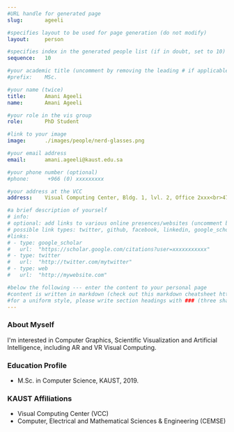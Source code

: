 ```yaml
---
#URL handle for generated page
slug:       ageeli

#specifies layout to be used for page generation (do not modify)
layout: 	person

#specifies index in the generated people list (if in doubt, set to 10)
sequence:	10

#your academic title (uncomment by removing the leading # if applicable)
#prefix:    MSc.

#your name (twice)
title:		Amani Ageeli
name:       Amani Ageeli

#your role in the vis group
role:       PhD Student

#link to your image
image:      ./images/people/nerd-glasses.png

#your email address
email:      amani.ageeli@kaust.edu.sa

#your phone number (optional)
#phone:      +966 (0) xxxxxxxxx

#your address at the VCC
address:    Visual Computing Center, Bldg. 1, lvl. 2, Office 2xxx<br>4700 King Abdullah University of Science and Technology<br>Thuwal 23955-6900, Saudi Arabia

#a brief description of yourself
# info:       
# optional: add links to various online presences/websites (uncomment by removing the leading # if applicable)
# possible link types: twitter, github, facebook, linkedin, google_scholar, google_plus, instagram, skype, youtube, vimeo, flickr, web (use the latter for all other link types)
#links:
# - type: google_scholar
#   url:  "https://scholar.google.com/citations?user=xxxxxxxxxxx"
# - type: twitter
#   url:  "http://twitter.com/mytwitter"
# - type: web
#   url:  "http://mywebsite.com"

#below the following --- enter the content to your personal page
#content is written in markdown (check out this markdown cheatsheet https://github.com/adam-p/markdown-here/wiki/Markdown-Cheatsheet)
#for a uniform style, please write section headings with ### (three sharps)
---
```

### About Myself
I'm interested in Computer Graphics, Scientific Visualization and Artificial Intelligence, including AR and VR Visual Computing.

### Education Profile
- M.Sc. in Computer Science, KAUST, 2019.

### KAUST Affiliations
- ​Visual Computing Center (VCC)
- Computer, Electrical and Mathematical Sciences & Engineering (CEMSE)
